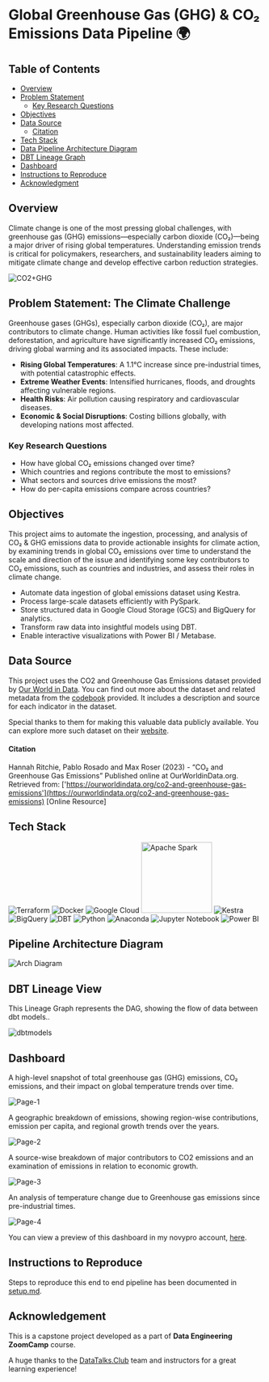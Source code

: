 # Global Greenhouse Gas (GHG) & CO₂ Emissions Data Pipeline 🌍 

## Table of Contents

- [Overview](#overview)
- [Problem Statement](#problem-statement-the-climate-challenge)
    - [Key Research Questions](#key-research-questions)
- [Objectives](#objectives)
- [Data Source](#data-source)
    - [Citation](#citation)
- [Tech Stack](#tech-stack)
- [Data Pipeline Architecture Diagram](#pipeline-architecture)
- [DBT Lineage Graph](#dbt-lineage-view)
- [Dashboard](#dashboard)
- [Instructions to Reproduce](#instructions-to-reproduce)
- [Acknowledgment](#acknowledgement)


## Overview

Climate change is one of the most pressing global challenges, with greenhouse gas (GHG) emissions—especially carbon dioxide (CO₂)—being a major driver of rising global temperatures. Understanding emission trends is critical for policymakers, researchers, and sustainability leaders aiming to mitigate climate change and develop effective carbon reduction strategies.

![CO2+GHG](./images/GHGCO22.jpg)

## Problem Statement: The Climate Challenge

Greenhouse gases (GHGs), especially carbon dioxide (CO₂), are major contributors to climate change. Human activities like fossil fuel combustion, deforestation, and agriculture have significantly increased CO₂ emissions, driving global warming and its associated impacts. These include:

- **Rising Global Temperatures**: A 1.1°C increase since pre-industrial times, with potential catastrophic effects.
- **Extreme Weather Events**: Intensified hurricanes, floods, and droughts affecting vulnerable regions.
- **Health Risks**: Air pollution causing respiratory and cardiovascular diseases.
- **Economic & Social Disruptions**: Costing billions globally, with developing nations most affected.

### Key Research Questions

- How have global CO₂ emissions changed over time?
- Which countries and regions contribute the most to emissions?
- What sectors and sources drive emissions the most?
- How do per-capita emissions compare across countries?

## Objectives

This project aims to automate the ingestion, processing, and analysis of CO₂ & GHG emissions data to provide actionable insights for climate action, by examining trends in global CO₂ emissions over time to understand the scale and direction of the issue and identifying some key contributors to CO₂ emissions, such as countries and industries, and assess their roles in climate change.

- Automate data ingestion of global emissions dataset using Kestra.
- Process large-scale datasets efficiently with PySpark.
- Store structured data in Google Cloud Storage (GCS) and BigQuery for analytics.
- Transform raw data into insightful models using DBT.
- Enable interactive visualizations with Power BI / Metabase.

## Data Source

This project uses the  CO2 and Greenhouse Gas Emissions dataset provided by [Our World in Data](https://github.com/owid/co2-data). You can find out more about the dataset and related metadata from the [codebook](https://github.com/owid/co2-data/blob/master/owid-co2-codebook.csv) provided. It includes a description and source for each indicator in the dataset.

Special thanks to them for making this valuable data publicly available. You can explore more such dataset on their [website](https://ourworldindata.org/). 

#### Citation
Hannah Ritchie, Pablo Rosado and Max Roser (2023) - “CO₂ and Greenhouse Gas Emissions” Published online at OurWorldinData.org. Retrieved from: ['https://ourworldindata.org/co2-and-greenhouse-gas-emissions'](https://ourworldindata.org/co2-and-greenhouse-gas-emissions) [Online Resource]

## Tech Stack 

![Terraform](https://img.shields.io/badge/terraform-%235835CC.svg?style=for-the-badge&logo=terraform&logoColor=white) 
![Docker](https://img.shields.io/badge/docker-%230db7ed.svg?style=for-the-badge&logo=docker&logoColor=white)
![Google Cloud](https://img.shields.io/badge/GoogleCloud-%234285F4.svg?style=for-the-badge&logo=google-cloud&logoColor=white) <img src="https://img.shields.io/badge/Apache%20Spark-FDEE21?style=for-the-badge&logo=apachespark&logoColor=black" width="140" alt="Apache Spark">
![Kestra](https://img.shields.io/badge/Kestra-390380?style=for-the-badge&logo=kestra&logoColor=ffffff)
![BigQuery](https://img.shields.io/badge/BigQuery-4285F4?style=for-the-badge&logo=googlebigquery&logoColor=white)
![DBT](https://img.shields.io/badge/DBT-FF6F00?style=for-the-badge&logo=dbt&logoColor=white)
![Python](https://img.shields.io/badge/python-3670A0?style=for-the-badge&logo=python&logoColor=ffdd54)
![Anaconda](https://img.shields.io/badge/Anaconda-%2344A833.svg?style=for-the-badge&logo=anaconda&logoColor=white)
![Jupyter Notebook](https://img.shields.io/badge/jupyter-%23FA0F00.svg?style=for-the-badge&logo=jupyter&logoColor=white)
![Power BI](https://img.shields.io/badge/power_bi-F2C811?style=for-the-badge&logo=powerbi&logoColor=black)


## Pipeline Architecture Diagram

![Arch Diagram](images/ghg_arch.drawio.svg)

## DBT Lineage View 

This Lineage Graph represents the DAG, showing the flow of data between dbt models.. 

![dbtmodels](./images/LineageGraph.PNG)

## Dashboard 

A high-level snapshot of total greenhouse gas (GHG) emissions, CO₂ emissions, and their impact on global temperature trends over time.

![Page-1](./images/dashboard-pg1.PNG)

A geographic breakdown of emissions, showing region-wise contributions, emission per capita, and regional growth trends over the years.

![Page-2](./images/dashboard-pg2.PNG)

A source-wise breakdown of major contributors to CO2 emissions and an examination of emissions in relation to economic growth.

![Page-3](./images/dashboard-pg3.PNG)

An analysis of temperature change due to Greenhouse gas emissions since pre-industrial times. 

![Page-4](./images/dashboard-pg4.PNG)


You can view a preview of this dashboard in my novypro account, [here](https://project.novypro.com/oRqeXa).

## Instructions to Reproduce

Steps to reproduce this end to end pipeline has been documented in [setup.md](./setup/setup.md). 

## Acknowledgement

This is a capstone project developed as a part of **Data Engineering ZoomCamp** course. 

A huge thanks to the [DataTalks.Club](https://datatalks.club/) team and instructors for a great learning experience!